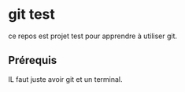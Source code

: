 # git test

ce repos est projet test pour apprendre à utiliser git.

## Prérequis 

IL faut juste avoir git et un terminal.

